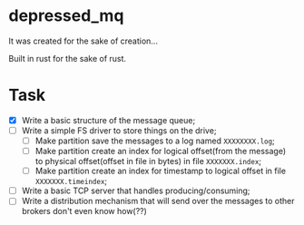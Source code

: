 # depressed_mq

It was created for the sake of creation...

Built in rust for the sake of rust.

# Task

- [x] Write a basic structure of the message queue;
- [ ] Write a simple FS driver to store things on the drive;
    - [ ] Make partition save the messages to a log named `XXXXXXXX.log`;
    - [ ] Make partition create an index for logical offset(from the message) to physical offset(offset in file in bytes) in file `XXXXXXX.index`;
    - [ ] Make partition create an index for timestamp to logical offset in file `XXXXXXX.timeindex`;
- [ ] Write a basic TCP server that handles producing/consuming;
- [ ] Write a distribution mechanism that will send over the messages to other brokers
don't even know how(??)
